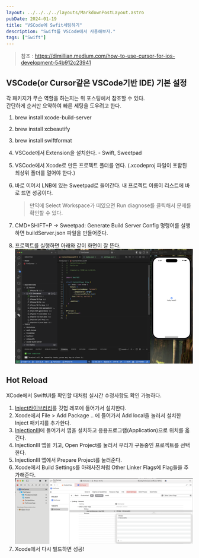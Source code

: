 ```yaml
---
layout: ../../../../layouts/MarkdownPostLayout.astro
pubDate: 2024-01-19
title: "VSCode에 Swfit세팅하기"
description: "Swift를 VSCode에서 사용해보자."
tags: ["Swift"]
---
```


> 참조 : https://dimillian.medium.com/how-to-use-cursor-for-ios-development-54b912c23941

## VSCode(or Cursor같은 VSCode기반 IDE) 기본 설정

각 패키지가 무슨 역할을 하는지는 위 포스팅에서 참조할 수 있다.  
간단하게 순서만 요약하여 빠른 세팅을 도우려고 한다.

1. brew install xcode-build-server
2. brew install xcbeautify
3. brew install swiftformat
4. VSCode에서 Extension을 설치한다. - Swift, Sweetpad
5. VSCode에서 Xcode로 만든 프로젝트 폴더를 연다. (.xcodeproj 파일이 포함된 최상위 폴더를 열어야 한다.)
6. 바로 이어서 LNB에 있는 Sweetpad로 들어간다. 내 프로젝트 이름이 리스트에 바로 뜨면 성공이다.

   > 만약에 Select Workspace가 떠있으면 Run diagnose를 클릭해서 문제를 확인할 수 있다.

7. CMD+SHIFT+P -> Sweetpad: Generate Build Server Config 명령어를 실행하면 buildServer.json 파일을 만들어준다.
8. 프로젝트를 실행하면 아래와 같이 화면이 잘 뜬다.
   ![](../images/2025-01-19-17-47-09.png)

## Hot Reload

XCode에서 SwiftUI를 확인할 때처럼 실시간 수정사항도 확인 가능하다.

1. [Inject라이브러리](https://github.com/krzysztofzablocki/Inject)를 깃헙 레포에 들어가서 설치한다.
2. Xcode에서 File > Add Package .. 에 들어가서 Add local을 눌러서 설치한 Inject 패키지를 추가한다.
3. [InjectionIII](https://github.com/johnno1962/InjectionIII/releases)에 들어가서 앱을 설치하고 응용프로그램(Application)으로 위치를 옮긴다.
4. InjectionIII 앱을 키고, Open Project를 눌러서 우리가 구동중인 프로젝트를 선택한다.
5. InjectionIII 앱에서 Prepare Project를 눌러준다.
6. Xcode에서 Build Settings를 아래사진처럼 Other Linker Flags에 Flag들을 추가해준다.
   ![](../images/2025-01-19-17-52-21.png)
7. Xcode에서 다시 빌드하면 성공!
